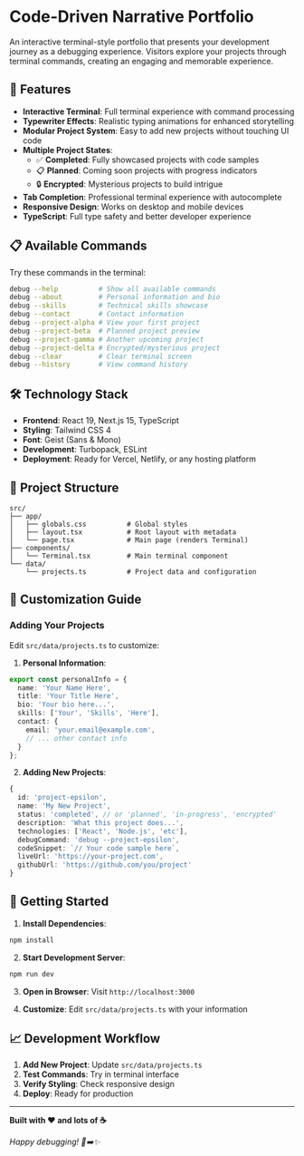 # Code-Driven Narrative Portfolio

An interactive terminal-style portfolio that presents your development journey as a debugging experience. Visitors explore your projects through terminal commands, creating an engaging and memorable experience.

## 🚀 Features

- **Interactive Terminal**: Full terminal experience with command processing
- **Typewriter Effects**: Realistic typing animations for enhanced storytelling  
- **Modular Project System**: Easy to add new projects without touching UI code
- **Multiple Project States**: 
  - ✅ **Completed**: Fully showcased projects with code samples
  - 📋 **Planned**: Coming soon projects with progress indicators
  - 🔒 **Encrypted**: Mysterious projects to build intrigue
- **Tab Completion**: Professional terminal experience with autocomplete
- **Responsive Design**: Works on desktop and mobile devices
- **TypeScript**: Full type safety and better developer experience

## 📋 Available Commands

Try these commands in the terminal:

```bash
debug --help          # Show all available commands
debug --about         # Personal information and bio
debug --skills        # Technical skills showcase
debug --contact       # Contact information
debug --project-alpha # View your first project
debug --project-beta  # Planned project preview
debug --project-gamma # Another upcoming project  
debug --project-delta # Encrypted/mysterious project
debug --clear         # Clear terminal screen
debug --history       # View command history
```

## 🛠️ Technology Stack

- **Frontend**: React 19, Next.js 15, TypeScript
- **Styling**: Tailwind CSS 4
- **Font**: Geist (Sans & Mono)
- **Development**: Turbopack, ESLint
- **Deployment**: Ready for Vercel, Netlify, or any hosting platform

## 📁 Project Structure

```
src/
├── app/
│   ├── globals.css          # Global styles
│   ├── layout.tsx           # Root layout with metadata
│   └── page.tsx             # Main page (renders Terminal)
├── components/
│   └── Terminal.tsx         # Main terminal component
└── data/
    └── projects.ts          # Project data and configuration
```

## 🔧 Customization Guide

### Adding Your Projects

Edit `src/data/projects.ts` to customize:

1. **Personal Information**:
```typescript
export const personalInfo = {
  name: 'Your Name Here',
  title: 'Your Title Here', 
  bio: 'Your bio here...',
  skills: ['Your', 'Skills', 'Here'],
  contact: {
    email: 'your.email@example.com',
    // ... other contact info
  }
};
```

2. **Adding New Projects**:
```typescript
{
  id: 'project-epsilon',
  name: 'My New Project',
  status: 'completed', // or 'planned', 'in-progress', 'encrypted'
  description: 'What this project does...',
  technologies: ['React', 'Node.js', 'etc'],
  debugCommand: 'debug --project-epsilon',
  codeSnippet: `// Your code sample here`,
  liveUrl: 'https://your-project.com',
  githubUrl: 'https://github.com/you/project'
}
```

## 🚀 Getting Started

1. **Install Dependencies**:
```bash
npm install
```

2. **Start Development Server**:
```bash
npm run dev
```

3. **Open in Browser**: Visit `http://localhost:3000`

4. **Customize**: Edit `src/data/projects.ts` with your information

## 📈 Development Workflow

1. **Add New Project**: Update `src/data/projects.ts`
2. **Test Commands**: Try in terminal interface  
3. **Verify Styling**: Check responsive design
4. **Deploy**: Ready for production

---

**Built with ❤️ and lots of ☕**

*Happy debugging! 🐛➡️✨*
